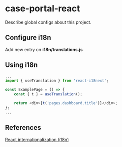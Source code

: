 # case-portal-react

Describe global configs about this project.

## Configure i18n

Add new entry on <b>i18n/translations.js</b>

## Using i18n

```js
...
import { useTranslation } from 'react-i18next';

const ExamplePage = () => {
    const { t } = useTranslation();

    return <div>{t('pages.dashboard.title')}</div>;
};
...
```

## References

[React internationalization (i18n)](https://www.i18next.com)
